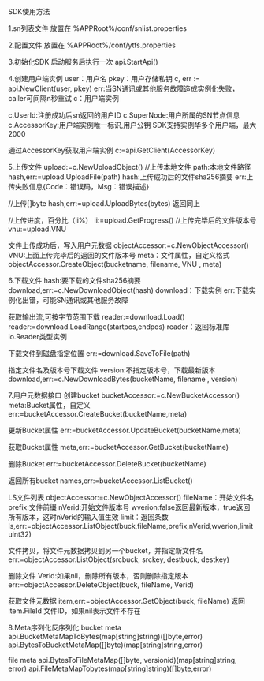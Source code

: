 SDK使用方法

1.sn列表文件
放置在
%APPRoot%/conf/snlist.properties

2.配置文件
放置在
%APPRoot%/conf/ytfs.properties

3.初始化SDK
启动服务后执行一次
api.StartApi()

4.创建用户端实例
user：用户名
pkey：用户存储私钥
c, err := api.NewClient(user, pkey)
err:当SN通讯或其他服务故障造成实例化失败，caller可间隔n秒重试
c：用户端实例

c.UserId:注册成功后sn返回的用户ID
c.SuperNode:用户所属的SN节点信息
c.AccessorKey:用户端实例唯一标识,用户公钥
SDK支持实例华多个用户端，最大2000

通过AccessorKey获取用户端实例
c:=api.GetClient(AccessorKey)

5.上传文件
upload:=c.NewUploadObject()
//上传本地文件
path:本地文件路径
hash,err:=upload.UploadFile(path)
hash:上传成功后的文件sha256摘要
err:上传失败信息{Code：错误码，Msg：错误描述}

//上传[]byte
hash,err:=upload.UploadBytes(bytes)
返回同上

//上传进度，百分比（ii%）
ii:=upload.GetProgress()
//上传完毕后的文件版本号
vnu:=upload.VNU

文件上传成功后，写入用户元数据
objectAccessor:=c.NewObjectAccessor()
VNU:上面上传完毕后的返回的文件版本号
meta：文件属性，自定义格式
objectAccessor.CreateObject(bucketname, filename, VNU , meta)

6.下载文件
hash:要下载的文件sha256摘要
download,err:=c.NewDownloadObject(hash)
download：下载实例
err:下载实例化出错，可能SN通讯或其他服务故障

获取输出流,可按字节范围下载
reader:=download.Load()
reader:=download.LoadRange(startpos,endpos)
reader：返回标准库io.Reader类型实例

下载文件到磁盘指定位置
err:=download.SaveToFile(path)

指定文件名及版本号下载文件
version:不指定版本号，下载最新版本
download,err:=c.NewDownloadBytes(bucketName, filename , version)

7.用户元数据接口
创建bucket
bucketAccessor:=c.NewBucketAccessor()
meta:Bucket属性，自定义
err:=bucketAccessor.CreateBucket(bucketName,meta)

更新Bucket属性
err:=bucketAccessor.UpdateBucket(bucketName,meta)

获取Bucket属性
meta,err:=bucketAccessor.GetBucket(bucketName)

删除Bucket
err:=bucketAccessor.DeleteBucket(bucketName)

返回所有bucket
names,err:=bucketAccessor.ListBucket()

LS文件列表
objectAccessor:=c.NewObjectAccessor()
fileName：开始文件名
prefix:文件前缀
nVerid:开始文件版本号
wverion:false返回最新版本，true返回所有版本，这时nVerid的输入值生效
limit：返回条数
ls,err:=objectAccessor.ListObject(buck,fileName,prefix,nVerid,wverion,limit uint32)

文件拷贝，将文件元数据拷贝到另一个bucket，并指定新文件名
err:=objectAccessor.ListObject(srcbuck, srckey, destbuck, destkey)

删除文件
Verid:如果nil，删除所有版本，否则删除指定版本
err:=objectAccessor.DeleteObject(buck, fileName, Verid) 

获取文件元数据
item,err:=objectAccessor.GetObject(buck, fileName)
返回
item.FileId 文件ID，如果nil表示文件不存在

8.Meta序列化反序列化
bucket meta
api.BucketMetaMapToBytes(map[string]string)([]byte,error)
api.BytesToBucketMetaMap([]byte)(map[string]string,error)

file meta
api.BytesToFileMetaMap([]byte, versionid)(map[string]string, error)
api.FileMetaMapTobytes(map[string]string)([]byte,error)
